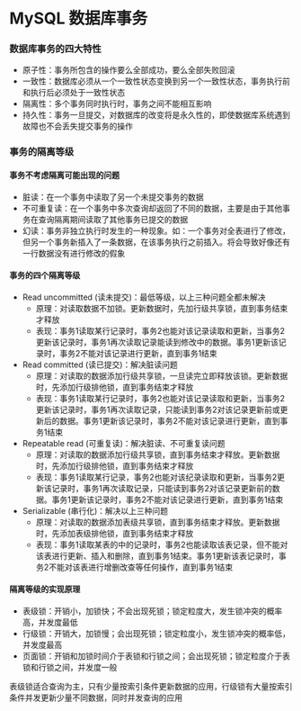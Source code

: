 # MySQL 数据库事务
### 数据库事务的四大特性
* 原子性：事务所包含的操作要么全部成功，要么全部失败回滚
* 一致性：数据库必须从一个一致性状态变换到另一个一致性状态，事务执行前和执行后必须处于一致性状态
* 隔离性：多个事务同时执行时，事务之间不能相互影响
* 持久性：事务一旦提交，对数据库的改变将是永久性的，即使数据库系统遇到故障也不会丢失提交事务的操作

### 事务的隔离等级
#### 事务不考虑隔离可能出现的问题
* 脏读：在一个事务中读取了另一个未提交事务的数据
* 不可重复读：在一个事务中多次查询却返回了不同的数据，主要是由于其他事务在查询隔离期间读取了其他事务已提交的数据
* 幻读：事务非独立执行时发生的一种现象。如：一个事务对全表进行了修改，但另一个事务新插入了一条数据，在该事务执行之前插入。将会导致好像还有一行数据没有进行修改的假象

#### 事务的四个隔离等级
* Read uncommitted (读未提交)：最低等级，以上三种问题全都未解决
    * 原理：对读取数据不加锁。更新数据时，先加行级共享锁，直到事务结束才释放
    * 表现：事务1读取某行记录时，事务2也能对该记录读取和更新，当事务2更新该记录时，事务1再次读取记录能读到修改中的数据。事务1更新该记录时，事务2不能对该记录进行更新，直到事务1结束
* Read committed (读已提交)：解决脏读问题
    * 原理：对读取的数据添加行级共享锁，一旦读完立即释放该锁。更新数据时，先添加行级排他锁，直到事务结束才释放
    * 表现：事务1读取某行记录时，事务2也能对该记录读取和更新，当事务2更新该记录时，事务1再次读取记录，只能读到事务2对该记录更新前或更新后的数据。事务1更新该记录时，事务2不能对该记录进行更新，直到事务1结束
* Repeatable read (可重复读)：解决脏读、不可重复读问题
    * 原理：对读取的数据添加行级共享锁，直到事务结束才释放。更新数据时，先添加行级排他锁，直到事务结束才释放
    * 表现：事务1读取某行记录，事务2也能对该纪录读取和更新，当事务2更新该记录时，事务1再次读取记录，只能读到事务2对该记录更新前的数据。事务1更新该记录时，事务2不能对该记录进行更新，直到事务1结束
* Serializable (串行化)：解决以上三种问题
    * 原理：对读取的数据添加表级共享锁，直到事务结束才释放。更新数据时，先添加表级排他锁，直到事务结束才释放
    * 表现：事务1读取某表的中的记录时，事务2也能读取该表记录，但不能对该表进行更新、插入和删除，直到事务1结束。事务1更新该表记录时，事务2不能对该表进行增删改查等任何操作，直到事务1结束

#### 隔离等级的实现原理
* 表级锁：开销小，加锁快；不会出现死锁；锁定粒度大，发生锁冲突的概率高，并发度最低
* 行级锁：开销大，加锁慢；会出现死锁；锁定粒度小，发生锁冲突的概率低，并发度最高
* 页面锁：开销和加锁时间介于表锁和行锁之间；会出现死锁；锁定粒度介于表锁和行锁之间，并发度一般

表级锁适合查询为主，只有少量按索引条件更新数据的应用，行级锁有大量按索引条件并发更新少量不同数据，同时并发查询的应用
